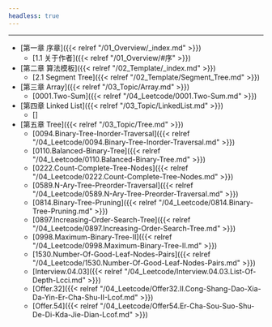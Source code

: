 ```yaml
---
headless: true
---
```


<hr>

- [第一章 序章]({{< relref "/01_Overview/_index.md" >}})
  - [1.1 关于作者]({{< relref "/01_Overview/#序" >}})
- [第二章 算法模板]({{< relref "/02_Template/_index.md" >}})
  - [2.1 Segment Tree]({{< relref "/02_Template/Segment_Tree.md" >}})
- [第三章 Array]({{< relref "/03_Topic/Array.md" >}})
  - [0001.Two-Sum]({{< relref "/04_Leetcode/0001.Two-Sum.md" >}})
- [第四章 Linked List]({{< relref "/03_Topic/LinkedList.md" >}})
  - []
- [第五章 Tree]({{< relref "/03_Topic/Tree.md" >}})
  - [0094.Binary-Tree-Inorder-Traversal]({{< relref "/04_Leetcode/0094.Binary-Tree-Inorder-Traversal.md" >}})
  - [0110.Balanced-Binary-Tree]({{< relref "/04_Leetcode/0110.Balanced-Binary-Tree.md" >}})
  - [0222.Count-Complete-Tree-Nodes]({{< relref "/04_Leetcode/0222.Count-Complete-Tree-Nodes.md" >}})
  - [0589.N-Ary-Tree-Preorder-Traversal]({{< relref "/04_Leetcode/0589.N-Ary-Tree-Preorder-Traversal.md" >}})
  - [0814.Binary-Tree-Pruning]({{< relref "/04_Leetcode/0814.Binary-Tree-Pruning.md" >}})
  - [0897.Increasing-Order-Search-Tree]({{< relref "/04_Leetcode/0897.Increasing-Order-Search-Tree.md" >}})
  - [0998.Maximum-Binary-Tree-II]({{< relref "/04_Leetcode/0998.Maximum-Binary-Tree-II.md" >}})
  - [1530.Number-Of-Good-Leaf-Nodes-Pairs]({{< relref "/04_Leetcode/1530.Number-Of-Good-Leaf-Nodes-Pairs.md" >}})
  - [Interview.04.03]({{< relref "/04_Leetcode/Interview.04.03.List-Of-Depth-Lcci.md" >}})
  - [Offer.32]({{< relref "/04_Leetcode/Offer32.II.Cong-Shang-Dao-Xia-Da-Yin-Er-Cha-Shu-II-Lcof.md" >}})
  - [Offer.54]({{< relref "/04_Leetcode/Offer54.Er-Cha-Sou-Suo-Shu-De-Di-Kda-Jie-Dian-Lcof.md" >}})
<br />
